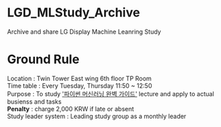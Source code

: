 # LGD_MLStudy_Archive
Archive and share LG Display Machine Leanring Study 

# Ground Rule

Location : Twin Tower East wing 6th floor TP Room <br>
Time table : Every Tuesday, Thursday 11:50 ~ 12:50 <br>
Purpose : To study ['파이썬 머신러닝 완벽 가이드'](https://www.inflearn.com/course/%ED%8C%8C%EC%9D%B4%EC%8D%AC-%EB%A8%B8%EC%8B%A0%EB%9F%AC%EB%8B%9D-%EC%99%84%EB%B2%BD%EA%B0%80%EC%9D%B4%EB%93%9C) lecture and apply to actual busienss and tasks<br>
**Penalty** : charge 2,000 KRW if late or absent<br>
Study leader system : Leading study group as a monthly leader <br>
